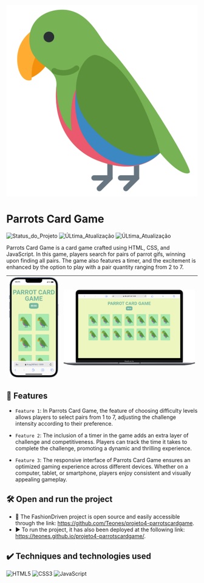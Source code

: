 <img src="Imagens/front.png" alt="logo" style="width: 200;"/>

<h1>Parrots Card Game</h1>

![Status_do_Projeto](https://img.shields.io/badge/status-concluded-green
)
![ÚLtima_Atualização](https://img.shields.io/badge/create-february_/_2022-blue
)
![ÚLtima_Atualização](https://img.shields.io/badge/version-december_/_2023-red
)

Parrots Card Game is a card game crafted using HTML, CSS, and JavaScript. In this game, players search for pairs of parrot gifs, winning upon finding all pairs. The game also features a timer, and the excitement is enhanced by the option to play with a pair quantity ranging from 2 to 7.

|<img src="Imagens/mobile (2).png" alt="Imagem 1" width="150" style="border: none;"/> | <img src="Imagens/mobile (3).png" alt="Imagem 2" width="400" style="border: none;"/> |
|:-:|:-:|


## 🔨 Features

- `Feature 1`: In Parrots Card Game, the feature of choosing difficulty levels allows players to select pairs from 1 to 7, adjusting the challenge intensity according to their preference.

- `Feature 2`: The inclusion of a timer in the game adds an extra layer of challenge and competitiveness. Players can track the time it takes to complete the challenge, promoting a dynamic and thrilling experience.

- `Feature 3`: The responsive interface of Parrots Card Game ensures an optimized gaming experience across different devices. Whether on a computer, tablet, or smartphone, players enjoy consistent and visually appealing gameplay.


## 🛠️ Open and run the project

- 📁 The FashionDriven project is open source and easily accessible through the link: https://github.com/Teones/projeto4-parrotscardgame.
- ▶️ To run the project, it has also been deployed at the following link: https://teones.github.io/projeto4-parrotscardgame/.

## ✔️ Techniques and technologies used
![HTML5](https://img.shields.io/badge/html5-%23E34F26.svg?style=flat&logo=html5&logoColor=white)
![CSS3](https://img.shields.io/badge/css3-%231572B6.svg?style=flat&logo=css3&logoColor=white)
![JavaScript](https://img.shields.io/badge/javascript-%23323330.svg?style=flat&logo=javascript&logoColor=%23F7DF1E)